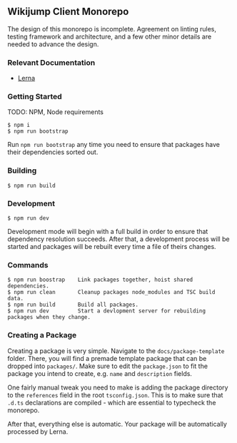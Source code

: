 ## Wikijump Client Monorepo

The design of this monorepo is incomplete. Agreement on linting rules, testing framework and architecture, and a few other minor details are needed to advance the design.

### Relevant Documentation

* [Lerna](https://github.com/lerna/lerna)

### Getting Started

TODO: NPM, Node requirements

```
$ npm i
$ npm run bootstrap
```

Run `npm run bootstrap` any time you need to ensure that packages have their dependencies sorted out.

### Building

```
$ npm run build
```

### Development

```
$ npm run dev
```

Development mode will begin with a full build in order to ensure that dependency resolution succeeds. After that, a development process will be started and packages will be rebuilt every time a file of theirs changes.

### Commands
```
$ npm run boostrap    Link packages together, hoist shared dependencies.
$ npm run clean       Cleanup packages node_modules and TSC build data.
$ npm run build       Build all packages.
$ npm run dev         Start a devlopment server for rebuilding packages when they change.
```

### Creating a Package

Creating a package is very simple. Navigate to the `docs/package-template` folder. There, you will find a premade template package that can be dropped into `packages/`. Make sure to edit the `package.json` to fit the package you intend to create, e.g. `name` and `description` fields.

One fairly manual tweak you need to make is adding the package directory to the `references` field in the root `tsconfig.json`. This is to make sure that `.d.ts` declarations are compiled - which are essential to typecheck the monorepo.

After that, everything else is automatic. Your package will be automatically processed by Lerna.
